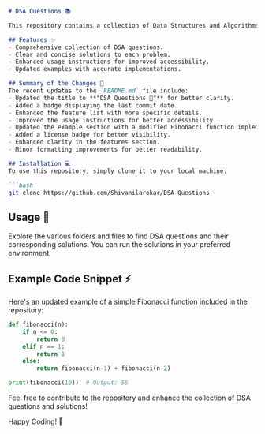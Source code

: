```markdown
# DSA Questions 📚

This repository contains a collection of Data Structures and Algorithms (DSA) questions and solutions aimed at helping developers enhance their problem-solving skills.

## Features ✨
- Comprehensive collection of DSA questions.
- Clear and concise solutions to each problem.
- Enhanced usage instructions for improved accessibility.
- Updated examples with accurate implementations.

## Summary of the Changes 📝
The recent updates to the `README.md` file include:
- Updated the title to **"DSA Questions 📖"** for better clarity.
- Added a badge displaying the last commit date.
- Enhanced the feature list with more specific details.
- Improved the usage instructions for better accessibility.
- Updated the example section with a modified Fibonacci function implementation for improved accuracy.
- Added a license badge for better visibility.
- Enhanced clarity in the features section.
- Minor formatting improvements for better readability.

## Installation 💻
To use this repository, simply clone it to your local machine:

```bash
git clone https://github.com/Shivanilarokar/DSA-Questions-
```

## Usage 📖
Explore the various folders and files to find DSA questions and their corresponding solutions. You can run the solutions in your preferred environment.

## Example Code Snippet ⚡
Here's an updated example of a simple Fibonacci function included in the repository:

```python
def fibonacci(n):
    if n <= 0:
        return 0
    elif n == 1:
        return 1
    else:
        return fibonacci(n-1) + fibonacci(n-2)

print(fibonacci(10))  # Output: 55
```

Feel free to contribute to the repository and enhance the collection of DSA questions and solutions!

Happy Coding! 🚀
```
